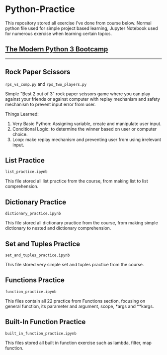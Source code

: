 # Python-Practice

This repository stored all exercise I've done from course below. Normal python file used for simple project based learning, Jupyter Notebook used for numerous exercise when learning certain topics.

## [The Modern Python 3 Bootcamp](https://www.udemy.com/course/the-modern-python3-bootcamp/)

_________________________________________

## Rock Paper Scissors

`rps_vs_comp.py` and `rps_two_players.py`

Simple "Best 2 out of 3" rock paper scissors game where you can play against your friends or against computer with replay mechanism and safety mechanism to prevent input error from user.

Things Learned:

1. Very Basic Python: Assigning variable, create and manipulate user input.
2. Conditional Logic: to determine the winner based on user or computer choice.
3. Loop: make replay mechanism and preventing user from using irrelevant input.

## List Practice

`list_practice.ipynb`

This file stored all list practice from the course, from making list to list comprehension.

## Dictionary Practice

`dictionary_practice.ipynb`

This file stored all dictionary practice from the course, from making simple dictionary to nested and dictionary comprehension.

## Set and Tuples Practice

`set_and_tuples_practice.ipynb`

This file stored very simple set and tuples practice from the course.

## Functions Practice

`function_practice.ipynb`

This files contain all 22 practice from Functions section, focusing on general function, its parameter and argument, scope, *args and **kargs.

## Built-In Function Practice

`built_in_function_practice.ipynb`

This files stored all built in function exercise such as lambda, filter, map function.

